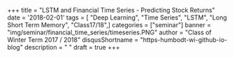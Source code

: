+++
title = "LSTM and Financial Time Series - Predicting Stock Returns"
date = '2018-02-01'
tags = [ "Deep Learning", "Time Series", "LSTM", "Long Short Term Memory", "Class17/18",]
categories = ["seminar"]
banner = "img/seminar/financial_time_series/timeseries.PNG"
author = "Class of Winter Term 2017 / 2018"
disqusShortname = "https-humbodt-wi-github-io-blog"
description = " "
draft = true
+++
